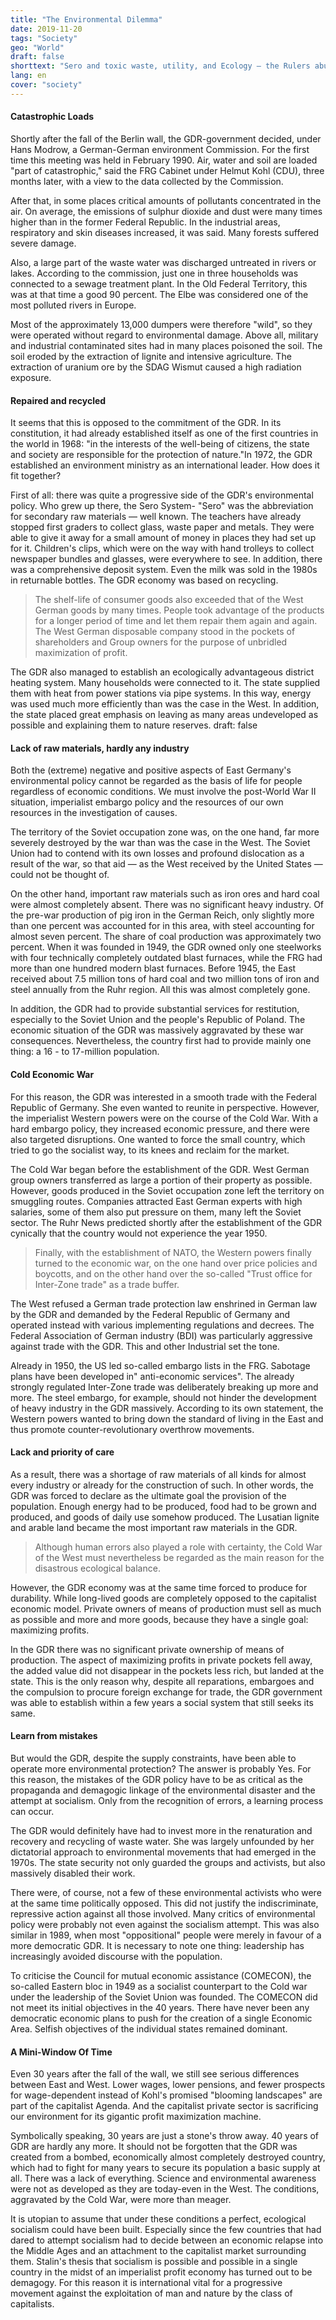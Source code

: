 ```yaml
---
title: "The Environmental Dilemma"
date: 2019-11-20
tags: "Society"
geo: "World"
draft: false
shorttext: "Sero and toxic waste, utility, and Ecology — the Rulers abuse the problems of the GDR for their Propaganda."
lang: en
cover: "society"
---
```


#### Catastrophic Loads

Shortly after the fall of the Berlin wall, the GDR-government decided, under Hans Modrow, a German-German environment Commission. For the first time this meeting was held in February 1990. Air, water and soil are loaded "part of catastrophic," said the FRG Cabinet under Helmut Kohl (CDU), three months later, with a view to the data collected by the Commission. 

After that, in some places critical amounts of pollutants concentrated in the air. On average, the emissions of sulphur dioxide and dust were many times higher than in the former Federal Republic. In the industrial areas, respiratory and skin diseases increased, it was said. Many forests suffered severe damage. 

Also, a large part of the waste water was discharged untreated in rivers or lakes. According to the commission, just one in three households was connected to a sewage treatment plant. In the Old Federal Territory, this was at that time a good 90 percent. The Elbe was considered one of the most polluted rivers in Europe.

Most of the approximately 13,000 dumpers were therefore "wild", so they were operated without regard to environmental damage. Above all, military and industrial contaminated sites had in many places poisoned the soil. The soil eroded by the extraction of lignite and intensive agriculture. The extraction of uranium ore by the SDAG Wismut caused a high radiation exposure. 

#### Repaired and recycled

It seems that this is opposed to the commitment of the GDR. In its constitution, it had already established itself as one of the first countries in the world in 1968: "in the interests of the well-being of citizens, the state and society are responsible for the protection of nature."In 1972, the GDR established an environment ministry as an international leader. How does it fit together?

First of all: there was quite a progressive side of the GDR's environmental policy. Who grew up there, the Sero System- "Sero" was the abbreviation for secondary raw materials — well known. The teachers have already stopped first graders to collect glass, waste paper and metals. They were able to give it away for a small amount of money in places they had set up for it. Children's clips, which were on the way with hand trolleys to collect newspaper bundles and glasses, were everywhere to see. In addition, there was a comprehensive deposit system. Even the milk was sold in the 1980s in returnable bottles. The GDR economy was based on recycling.

> The shelf-life of consumer goods also exceeded that of the West German goods by many times. People took advantage of the products for a longer period of time and let them repair them again and again. The West German disposable company stood in the pockets of shareholders and Group owners for the purpose of unbridled maximization of profit.

The GDR also managed to establish an ecologically advantageous district heating system. Many households were connected to it. The state supplied them with heat from power stations via pipe systems. In this way, energy was used much more efficiently than was the case in the West. In addition, the state placed great emphasis on leaving as many areas undeveloped as possible and explaining them to nature reserves.
draft: false

#### Lack of raw materials, hardly any industry

Both the (extreme) negative and positive aspects of East Germany's environmental policy cannot be regarded as the basis of life for people regardless of economic conditions. We must involve the post-World War II situation, imperialist embargo policy and the resources of our own resources in the investigation of causes.

The territory of the Soviet occupation zone was, on the one hand, far more severely destroyed by the war than was the case in the West. The Soviet Union had to contend with its own losses and profound dislocation as a result of the war, so that aid — as the West received by the United States — could not be thought of. 

On the other hand, important raw materials such as iron ores and hard coal were almost completely absent. There was no significant heavy industry. Of the pre-war production of pig iron in the German Reich, only slightly more than one percent was accounted for in this area, with steel accounting for almost seven percent. The share of coal production was approximately two percent. When it was founded in 1949, the GDR owned only one steelworks with four technically completely outdated blast furnaces, while the FRG had more than one hundred modern blast furnaces. Before 1945, the East received about 7.5 million tons of hard coal and two million tons of iron and steel annually from the Ruhr region. All this was almost completely gone.

In addition, the GDR had to provide substantial services for restitution, especially to the Soviet Union and the people's Republic of Poland. The economic situation of the GDR was massively aggravated by these war consequences. Nevertheless, the country first had to provide mainly one thing: a 16 - to 17-million population. 

#### Cold Economic War

For this reason, the GDR was interested in a smooth trade with the Federal Republic of Germany. She even wanted to reunite in perspective. However, the imperialist Western powers were on the course of the Cold War. With a hard embargo policy, they increased economic pressure, and there were also targeted disruptions. One wanted to force the small country, which tried to go the socialist way, to its knees and reclaim for the market.

The Cold War began before the establishment of the GDR. West German group owners transferred as large a portion of their property as possible. However, goods produced in the Soviet occupation zone left the territory on smuggling routes. Companies attracted East German experts with high salaries, some of them also put pressure on them, many left the Soviet sector. The Ruhr News predicted shortly after the establishment of the GDR cynically that the country would not experience the year 1950.

> Finally, with the establishment of NATO, the Western powers finally turned to the economic war, on the one hand over price policies and boycotts, and on the other hand over the so-called "Trust office for Inter-Zone trade" as a trade buffer. 

The West refused a German trade protection law enshrined in German law by the GDR and demanded by the Federal Republic of Germany and operated instead with various implementing regulations and decrees. The Federal Association of German industry (BDI) was particularly aggressive against trade with the GDR. This and other Industrial set the tone.

Already in 1950, the US led so-called embargo lists in the FRG. Sabotage plans have been developed in" anti-economic services". The already strongly regulated Inter-Zone trade was deliberately breaking up more and more. The steel embargo, for example, should not hinder the development of heavy industry in the GDR massively. According to its own statement, the Western powers wanted to bring down the standard of living in the East and thus promote counter-revolutionary overthrow movements. 

#### Lack and priority of care

As a result, there was a shortage of raw materials of all kinds for almost every industry or already for the construction of such. In other words, the GDR was forced to declare as the ultimate goal the provision of the population. Enough energy had to be produced, food had to be grown and produced, and goods of daily use somehow produced. The Lusatian lignite and arable land became the most important raw materials in the GDR. 

> Although human errors also played a role with certainty, the Cold War of the West must nevertheless be regarded as the main reason for the disastrous ecological balance.

However, the GDR economy was at the same time forced to produce for durability. While long-lived goods are completely opposed to the capitalist economic model. Private owners of means of production must sell as much as possible and more and more goods, because they have a single goal: maximizing profits. 

In the GDR there was no significant private ownership of means of production. The aspect of maximizing profits in private pockets fell away, the added value did not disappear in the pockets less rich, but landed at the state. This is the only reason why, despite all reparations, embargoes and the compulsion to procure foreign exchange for trade, the GDR government was able to establish within a few years a social system that still seeks its same. 

#### Learn from mistakes

But would the GDR, despite the supply constraints, have been able to operate more environmental protection? The answer is probably Yes. For this reason, the mistakes of the GDR policy have to be as critical as the propaganda and demagogic linkage of the environmental disaster and the attempt at socialism. Only from the recognition of errors, a learning process can occur.

The GDR would definitely have had to invest more in the renaturation and recovery and recycling of waste water. She was largely unfounded by her dictatorial approach to environmental movements that had emerged in the 1970s. The state security not only guarded the groups and activists, but also massively disabled their work.

There were, of course, not a few of these environmental activists who were at the same time politically opposed. This did not justify the indiscriminate, repressive action against all those involved. Many critics of environmental policy were probably not even against the socialism attempt. This was also similar in 1989, when most "oppositional" people were merely in favour of a more democratic GDR. It is necessary to note one thing: leadership has increasingly avoided discourse with the population.

To criticise the Council for mutual economic assistance (COMECON), the so-called Eastern bloc in 1949 as a socialist counterpart to the Cold war under the leadership of the Soviet Union was founded. The COMECON did not meet its initial objectives in the 40 years. There have never been any democratic economic plans to push for the creation of a single Economic Area. Selfish objectives of the individual states remained dominant. 

#### A Mini-Window Of Time

Even 30 years after the fall of the wall, we still see serious differences between East and West. Lower wages, lower pensions, and fewer prospects for wage-dependent instead of Kohl's promised "blooming landscapes" are part of the capitalist Agenda. And the capitalist private sector is sacrificing our environment for its gigantic profit maximization machine.

Symbolically speaking, 30 years are just a stone's throw away. 40 years of GDR are hardly any more. It should not be forgotten that the GDR was created from a bombed, economically almost completely destroyed country, which had to fight for many years to secure its population a basic supply at all. There was a lack of everything. Science and environmental awareness were not as developed as they are today-even in the West. The conditions, aggravated by the Cold War, were more than meager.

It is utopian to assume that under these conditions a perfect, ecological socialism could have been built. Especially since the few countries that had dared to attempt socialism had to decide between an economic relapse into the Middle Ages and an attachment to the capitalist market surrounding them. Stalin's thesis that socialism is possible and possible in a single country in the midst of an imperialist profit economy has turned out to be demagogy. For this reason it is international vital for a progressive movement against the exploitation of man and nature by the class of capitalists.
